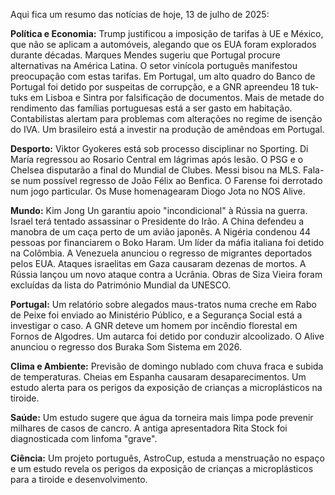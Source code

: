 Aqui fica um resumo das notícias de hoje, 13 de julho de 2025:

**Política e Economia:** Trump justificou a imposição de tarifas à UE e México, que não se aplicam a automóveis, alegando que os EUA foram explorados durante décadas. Marques Mendes sugeriu que Portugal procure alternativas na América Latina. O setor vinícola português manifestou preocupação com estas tarifas. Em Portugal, um alto quadro do Banco de Portugal foi detido por suspeitas de corrupção, e a GNR apreendeu 18 tuk-tuks em Lisboa e Sintra por falsificação de documentos. Mais de metade do rendimento das famílias portuguesas está a ser gasto em habitação. Contabilistas alertam para problemas com alterações no regime de isenção do IVA. Um brasileiro está a investir na produção de amêndoas em Portugal.

**Desporto:** Viktor Gyokeres está sob processo disciplinar no Sporting. Di María regressou ao Rosario Central em lágrimas após lesão. O PSG e o Chelsea disputarão a final do Mundial de Clubes. Messi bisou na MLS. Fala-se num possível regresso de João Félix ao Benfica. O Farense foi derrotado num jogo particular. Os Muse homenagearam Diogo Jota no NOS Alive.

**Mundo:** Kim Jong Un garantiu apoio "incondicional" à Rússia na guerra. Israel terá tentado assassinar o Presidente do Irão. A China defendeu a manobra de um caça perto de um avião japonês. A Nigéria condenou 44 pessoas por financiarem o Boko Haram. Um líder da máfia italiana foi detido na Colômbia. A Venezuela anunciou o regresso de migrantes deportados pelos EUA. Ataques israelitas em Gaza causaram dezenas de mortos. A Rússia lançou um novo ataque contra a Ucrânia. Obras de Siza Vieira foram excluídas da lista do Património Mundial da UNESCO.

**Portugal:** Um relatório sobre alegados maus-tratos numa creche em Rabo de Peixe foi enviado ao Ministério Público, e a Segurança Social está a investigar o caso. A GNR deteve um homem por incêndio florestal em Fornos de Algodres. Um autarca foi detido por conduzir alcoolizado. O Alive anunciou o regresso dos Buraka Som Sistema em 2026.

**Clima e Ambiente:** Previsão de domingo nublado com chuva fraca e subida de temperaturas. Cheias em Espanha causaram desaparecimentos. Um estudo alerta para os perigos da exposição de crianças a microplásticos na tiroide.

**Saúde:** Um estudo sugere que água da torneira mais limpa pode prevenir milhares de casos de cancro. A antiga apresentadora Rita Stock foi diagnosticada com linfoma "grave".

**Ciência:** Um projeto português, AstroCup, estuda a menstruação no espaço e um estudo revela os perigos da exposição de crianças a microplásticos para a tiroide e desenvolvimento.